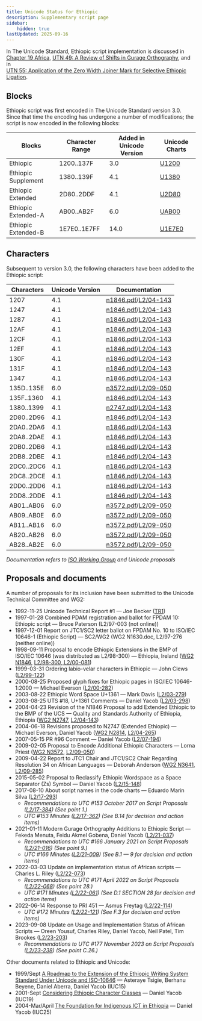 ```yaml
---
title: Unicode Status for Ethiopic
description: Supplementary script page
sidebar:
    hidden: true
lastUpdated: 2025-09-16
---
```


In The Unicode Standard, Ethiopic script implementation is discussed in [Chapter 19 Africa](https://www.unicode.org/versions/latest/core-spec/chapter-19/#G14116), [UTN 49: A Review of Shifts in Gurage Orthography](https://www.unicode.org/notes/tn49/), and in <br />
[UTN 55: Application of the Zero Width Joiner Mark for Selective Ethiopic Ligation](https://www.unicode.org/notes/tn55/).

## Blocks

Ethiopic script was first encoded in The Unicode Standard version 3.0. Since that time the encoding has undergone a number of modifications; the script is now encoded in the following blocks:

| Blocks | Character Range | Added in Unicode Version | Unicode Charts |
| ------ | --------------- | ------------------------ | -------------- |
| Ethiopic | 1200..137F | 3.0 | [U1200](http://www.unicode.org/charts/PDF/U1200.pdf) |
| Ethiopic Supplement | 1380..139F | 4.1 | [U1380](http://www.unicode.org/charts/PDF/U1380.pdf) |
| Ethiopic Extended |  2D80..2DDF | 4.1 | [U2D80](http://www.unicode.org/charts/PDF/U2D80.pdf) |
| Ethiopic Extended-A | AB00..AB2F | 6.0 | [UAB00](http://www.unicode.org/charts/PDF/UAB00.pdf) |
| Ethiopic Extended-B | 1E7E0..1E7FF | 14.0 | [U1E7E0](http://www.unicode.org/charts/PDF/U1E7E0.pdf) |

## Characters

Subsequent to version 3.0, the following characters have been added to the Ethiopic script:

| Characters | Unicode Version | Documentation |
| ---------- | --------------- | ------------- |
| 1207 | 4.1 | [n1846.pdf](https://www.unicode.org/wg2/docs/n1846.pdf)/[L2/04-143](http://www.unicode.org/cgi-bin/GetMatchingDocs.pl?L2/04-143) |
| 1247 | 4.1 | [n1846.pdf](https://www.unicode.org/wg2/docs/n1846.pdf)/[L2/04-143](http://www.unicode.org/cgi-bin/GetMatchingDocs.pl?L2/04-143) |
| 1287 | 4.1 | [n1846.pdf](https://www.unicode.org/wg2/docs/n1846.pdf)/[L2/04-143](http://www.unicode.org/cgi-bin/GetMatchingDocs.pl?L2/04-143) |
| 12AF | 4.1 | [n1846.pdf](https://www.unicode.org/wg2/docs/n1846.pdf)/[L2/04-143](http://www.unicode.org/cgi-bin/GetMatchingDocs.pl?L2/04-143) |
| 12CF | 4.1 | [n1846.pdf](https://www.unicode.org/wg2/docs/n1846.pdf)/[L2/04-143](http://www.unicode.org/cgi-bin/GetMatchingDocs.pl?L2/04-143) |
| 12EF | 4.1 | [n1846.pdf](https://www.unicode.org/wg2/docs/n1846.pdf)/[L2/04-143](http://www.unicode.org/cgi-bin/GetMatchingDocs.pl?L2/04-143) |
| 130F | 4.1 | [n1846.pdf](https://www.unicode.org/wg2/docs/n1846.pdf)/[L2/04-143](http://www.unicode.org/cgi-bin/GetMatchingDocs.pl?L2/04-143) |
| 131F | 4.1 | [n1846.pdf](https://www.unicode.org/wg2/docs/n1846.pdf)/[L2/04-143](http://www.unicode.org/cgi-bin/GetMatchingDocs.pl?L2/04-143) |
| 1347 | 4.1 | [n1846.pdf](https://www.unicode.org/wg2/docs/n1846.pdf)/[L2/04-143](http://www.unicode.org/cgi-bin/GetMatchingDocs.pl?L2/04-143) |
| 135D..135E | 6.0 | [n3572.pdf](https://www.unicode.org/wg2/docs/n3572.pdf)/[L2/09-050](http://www.unicode.org/cgi-bin/GetMatchingDocs.pl?L2/09-050) |
| 135F..1360 | 4.1 | [n1846.pdf](https://www.unicode.org/wg2/docs/n1846.pdf)/[L2/04-143](http://www.unicode.org/cgi-bin/GetMatchingDocs.pl?L2/04-143) |
| 1380..1399 | 4.1 | [n2747.pdf](https://www.unicode.org/wg2/docs/n2747.pdf)/[L2/04-143](http://www.unicode.org/cgi-bin/GetMatchingDocs.pl?L2/04-143) |
| 2D80..2D96 | 4.1 | [n1846.pdf](https://www.unicode.org/wg2/docs/n1846.pdf)/[L2/04-143](http://www.unicode.org/cgi-bin/GetMatchingDocs.pl?L2/04-143) |
| 2DA0..2DA6 | 4.1 | [n1846.pdf](https://www.unicode.org/wg2/docs/n1846.pdf)/[L2/04-143](http://www.unicode.org/cgi-bin/GetMatchingDocs.pl?L2/04-143) |
| 2DA8..2DAE | 4.1 | [n1846.pdf](https://www.unicode.org/wg2/docs/n1846.pdf)/[L2/04-143](http://www.unicode.org/cgi-bin/GetMatchingDocs.pl?L2/04-143) |
| 2DB0..2DB6 | 4.1 | [n1846.pdf](https://www.unicode.org/wg2/docs/n1846.pdf)/[L2/04-143](http://www.unicode.org/cgi-bin/GetMatchingDocs.pl?L2/04-143) |
| 2DB8..2DBE | 4.1 | [n1846.pdf](https://www.unicode.org/wg2/docs/n1846.pdf)/[L2/04-143](http://www.unicode.org/cgi-bin/GetMatchingDocs.pl?L2/04-143) |
| 2DC0..2DC6 | 4.1 | [n1846.pdf](https://www.unicode.org/wg2/docs/n1846.pdf)/[L2/04-143](http://www.unicode.org/cgi-bin/GetMatchingDocs.pl?L2/04-143) |
| 2DC8..2DCE | 4.1 | [n1846.pdf](https://www.unicode.org/wg2/docs/n1846.pdf)/[L2/04-143](http://www.unicode.org/cgi-bin/GetMatchingDocs.pl?L2/04-143) |
| 2DD0..2DD6 | 4.1 | [n1846.pdf](https://www.unicode.org/wg2/docs/n1846.pdf)/[L2/04-143](http://www.unicode.org/cgi-bin/GetMatchingDocs.pl?L2/04-143) |
| 2DD8..2DDE | 4.1 | [n1846.pdf](https://www.unicode.org/wg2/docs/n1846.pdf)/[L2/04-143](http://www.unicode.org/cgi-bin/GetMatchingDocs.pl?L2/04-143) |
| AB01..AB06 | 6.0 | [n3572.pdf](https://www.unicode.org/wg2/docs/n3572.pdf)/[L2/09-050](http://www.unicode.org/cgi-bin/GetMatchingDocs.pl?L2/09-050) |
| AB09..AB0E | 6.0 | [n3572.pdf](https://www.unicode.org/wg2/docs/n3572.pdf)/[L2/09-050](http://www.unicode.org/cgi-bin/GetMatchingDocs.pl?L2/09-050) |
| AB11..AB16 | 6.0 | [n3572.pdf](https://www.unicode.org/wg2/docs/n3572.pdf)/[L2/09-050](http://www.unicode.org/cgi-bin/GetMatchingDocs.pl?L2/09-050) |
| AB20..AB26 | 6.0 | [n3572.pdf](https://www.unicode.org/wg2/docs/n3572.pdf)/[L2/09-050](http://www.unicode.org/cgi-bin/GetMatchingDocs.pl?L2/09-050) |
| AB28..AB2E | 6.0 | [n3572.pdf](https://www.unicode.org/wg2/docs/n3572.pdf)/[L2/09-050](http://www.unicode.org/cgi-bin/GetMatchingDocs.pl?L2/09-050) |

_Documentation refers to [ISO Working Group](https://www.unicode.org/wg2/) and Unicode proposals_

## Proposals and documents

A number of proposals for its inclusion have been submitted to the Unicode Technical Committee and WG2:
- 1992-11-25 Unicode Technical Report #1 — Joe Becker ([TR1](http://www.unicode.org/reports/tr1.html))
- 1997-01-28 Combined PDAM registration and ballot for FPDAM 10: Ethiopic script — Bruce Paterson (L2/97-003 (not online))
- 1997-12-01 Report on JTC1/SC2 letter ballot on FPDAM No. 10 to ISO/IEC 10646-1 (Ethiopic Script) — SC2/WG2 (WG2 N1630.doc, L2/97-276 (neither online))
- 1998-09-11 Proposal to encode Ethiopic Extensions in the BMP of ISO/IEC 10646 (was distributed as L2/98-300) — Ethiopia, Ireland ([WG2 N1846](https://www.unicode.org/wg2/docs/n1846.pdf), [L2/98-300, L2/00-081](http://www.unicode.org/cgi-bin/GetMatchingDocs.pl?L2/00-081))
- 1999-03-31 Ordering labio-velar characters in Ethiopic — John Clews ([L2/99-122](http://www.unicode.org/cgi-bin/GetMatchingDocs.pl?L2/99-122))
- 2000-08-25 Proposed glyph fixes for Ethiopic pages in ISO/IEC 10646-1:2000 — Michael Everson ([L2/00-282](http://www.unicode.org/cgi-bin/GetMatchingDocs.pl?L2/00-282))
- 2003-08-22 Ethiopic Word Space U+1361 — Mark Davis ([L2/03-279](http://www.unicode.org/cgi-bin/GetMatchingDocs.pl?L2/03-279))
- 2003-08-25 UTS #18, U+1361 Comments — Daniel Yacob ([L2/03-298](http://www.unicode.org/cgi-bin/GetMatchingDocs.pl?L2/03-298))
- 2004-04-23 Revision of the N1846 Proposal to add Extended Ethiopic to the BMP of the UCS — Quality and Standards Authority of Ethiopia, Ethiopia ([WG2 N2747](https://www.unicode.org/wg2/docs/n2747.pdf), [L2/04-143](http://www.unicode.org/cgi-bin/GetMatchingDocs.pl?L2/04-143))
- 2004-06-18 Revisions proposed to N2747 (Extended Ethiopic) — Michael Everson, Daniel Yacob ([WG2 N2814](https://www.unicode.org/wg2/docs/n2814.pdf), [L2/04-265](http://www.unicode.org/cgi-bin/GetMatchingDocs.pl?L2/04-265))
- 2007-05-15 PR #96 Comment — Daniel Yacob ([L2/07-194](http://www.unicode.org/cgi-bin/GetMatchingDocs.pl?L2/07-194))
- 2009-02-05 Proposal to Encode Additional Ethiopic Characters — Lorna Priest ([WG2 N3572](https://www.unicode.org/wg2/docs/n3572.pdf), [L2/09-050](http://www.unicode.org/cgi-bin/GetMatchingDocs.pl?L2/09-050))
- 2009-04-22 Report to JTC1 Chair and JTC1/SC2 Chair Regarding Resolution 34 on African Languages — Deborah Anderson ([WG2 N3641](https://www.unicode.org/wg2/docs/n3641.pdf), [L2/09-285](http://www.unicode.org/cgi-bin/GetMatchingDocs.pl?L2/09-285))
- 2015-05-02 Proposal to Reclassify Ethiopic Wordspace as a Space Separator (Zs) Symbol — Daniel Yacob ([L2/15-148](http://www.unicode.org/cgi-bin/GetMatchingDocs.pl?L2/15-148))
- 2017-08-10 About script names in the code charts — Eduardo Marin Silva ([L2/17-293](http://www.unicode.org/cgi-bin/GetMatchingDocs.pl?L2/17-293))
  - _Recommendations to UTC #153 October 2017 on Script Proposals ([L2/17-384](http://www.unicode.org/L2/L2017/17384-script-ad-hoc-recs.pdf)) (See point 1.)_
  - _UTC #153 Minutes ([L2/17-362](http://www.unicode.org/L2/L2017/17362.htm)) (See B.14 for decision and action items)_
- 2021-01-11 Modern Gurage Orthography Additions to Ethiopic Script — Fekeda Menuta, Feidu Akmel Gobena, Daniel Yacob ([L2/21-037](http://www.unicode.org/cgi-bin/GetMatchingDocs.pl?L2/21-037))
  - _Recommendations to UTC #166 January 2021 on Script Proposals ([L2/21-016](https://www.unicode.org/L2/L2021/21016r-script-adhoc-rept.pdf)) (See point 9.)_
  - _UTC #166 Minutes ([L2/21-009](https://www.unicode.org/L2/L2021/21009.htm)) (See B.1 — 9 for decision and action items)_
- 2022-03-03 Update on implementation status of African scripts — Charles L. Riley     ([L2/22-073](http://www.unicode.org/cgi-bin/GetMatchingDocs.pl?L2/22-073))
  - _Recommendations to UTC #171 April 2022 on Script Proposals ([L2/22-068](http://www.unicode.org/cgi-bin/GetMatchingDocs.pl?L2/22-068)) (See point 28.)_
  - _UTC #171 Minutes ([L2/22-061](https://www.unicode.org/L2/L2022/22061.htm)) (See D.1 SECTION 28 for decision and action items)_
- 2022-06-14 Response to PRI 451 — Asmus Freytag ([L2/22-114](http://www.unicode.org/cgi-bin/GetMatchingDocs.pl?L2/22-114))
  - _UTC #172 Minutes ([L2/22-121](https://www.unicode.org/L2/L2022/22121.htm)) (See F.3 for decision and action items)_
- 2023-09-08 Update on Usage and Implementation Status of African Scripts — Oreen Yousuf, Charles Riley, Daniel Yacob, Neil Patel, Tim Brookes ([L2/23-203](http://www.unicode.org/cgi-bin/GetMatchingDocs.pl?L2/23-203))
  - _Recommendations to UTC #177 November 2023 on Script Proposals ([L2/23-238](http://www.unicode.org/cgi-bin/GetMatchingDocs.pl?L2/23-238)) (See point C.26.)_

Other documents related to Ethiopic and Unicode:
- 1999/Sept [A Roadmap to the Extension of the Ethiopic Writing System Standard Under Unicode and ISO-10646](http://yacob.org/papers/DanielYacob-IUC15.pdf) — Asteraye Tsigie, Berhanu Beyene, Daniel Aberra, Daniel Yacob (IUC15)
- 2001-Sept [Considering Ethiopic Character Classes](http://yacob.org/papers/DanielYacob-IUC19.pdf) — Daniel Yacob (IUC19)
- 2004-Mar/April [The Foundation for Indigenous ICT in Ethiopia](http://yacob.org/papers/DanielYacob-IUC25.pdf) — Daniel Yacob (IUC25)
